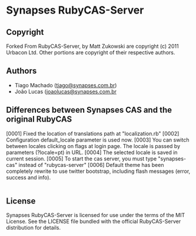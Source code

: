 # Synapses RubyCAS-Server

## Copyright

Forked From RubyCAS-Server, by Matt Zukowski are copyright (c) 2011 Urbacon Ltd.
Other portions are copyright of their respective authors.

## Authors

* Tiago Machado (tiago@synapses.com.br)
* João Lucas (joaolucas@synapses.com.br

## Differences between Synapses CAS and the original RubyCAS

[0001] Fixed the location of translations path at "localization.rb"
[0002] Configuration default_locale parameter is used now.
[0003] You can switch between locales clicking on flags at login page. The locale is passed by parameters (?locale=pt) in URL.
[0004] The selected locale is saved in current session.
[0005] To start the cas server, you must type "synapses-cas" instead of "rubycas-server"
[0006] Default theme has been completely rewrite to use twitter bootstrap, including flash messages (error, success and info).

<image scr="https://dl.dropbox.com/s/e7sunyjrja63tv0/synapses-cas-theme.png"/>

## License

Synapses RubyCAS-Server is licensed for use under the terms of the MIT License.
See the LICENSE file bundled with the official RubyCAS-Server distribution for details.